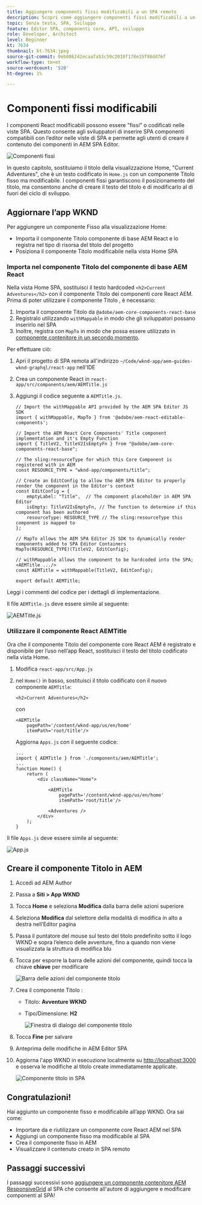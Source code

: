 ```yaml
---
title: Aggiungere componenti fissi modificabili a un SPA remoto
description: Scopri come aggiungere componenti fissi modificabili a un SPA remoto.
topic: Senza testa, SPA, Sviluppo
feature: Editor SPA, componenti core, API, sviluppo
role: Developer, Architect
level: Beginner
kt: 7634
thumbnail: kt-7634.jpeg
source-git-commit: 0eb086242ecaafa53c59c2018f178e15f98dd76f
workflow-type: tm+mt
source-wordcount: '520'
ht-degree: 1%

---
```



# Componenti fissi modificabili

I componenti React modificabili possono essere &quot;fissi&quot; o codificati nelle viste SPA. Questo consente agli sviluppatori di inserire SPA componenti compatibili con l’editor nelle viste di SPA e permette agli utenti di creare il contenuto dei componenti in AEM SPA Editor.

![Componenti fissi](./assets/spa-fixed-component/intro.png)

In questo capitolo, sostituiamo il titolo della visualizzazione Home, &quot;Current Adventures&quot;, che è un testo codificato in `Home.js` con un componente Titolo fisso ma modificabile. I componenti fissi garantiscono il posizionamento del titolo, ma consentono anche di creare il testo del titolo e di modificarlo al di fuori del ciclo di sviluppo.

## Aggiornare l’app WKND

Per aggiungere un componente Fisso alla visualizzazione Home:

+ Importa il componente Titolo componente di base AEM React e lo registra nel tipo di risorsa del titolo del progetto
+ Posiziona il componente Titolo modificabile nella vista Home SPA

### Importa nel componente Titolo del componente di base AEM React

Nella vista Home SPA, sostituisci il testo hardcoded `<h2>Current Adventures</h2>` con il componente Titolo dei componenti core React AEM. Prima di poter utilizzare il componente Titolo , è necessario:

1. Importa il componente Titolo da `@adobe/aem-core-components-react-base`
1. Registralo utilizzando `withMappable` in modo che gli sviluppatori possano inserirlo nel SPA
1. Inoltre, registra con `MapTo` in modo che possa essere utilizzato in [componente contenitore in un secondo momento](./spa-container-component.md).

Per effettuare ciò:

1. Apri il progetto di SPA remota all&#39;indirizzo `~/Code/wknd-app/aem-guides-wknd-graphql/react-app` nell&#39;IDE
1. Crea un componente React in `react-app/src/components/aem/AEMTitle.js`
1. Aggiungi il codice seguente a `AEMTitle.js`.

   ```
   // Import the withMappable API provided by the AEM SPA Editor JS SDK
   import { withMappable, MapTo } from '@adobe/aem-react-editable-components';
   
   // Import the AEM React Core Components' Title component implementation and it's Empty Function 
   import { TitleV2, TitleV2IsEmptyFn } from "@adobe/aem-core-components-react-base";
   
   // The sling:resourceType for which this Core Component is registered with in AEM
   const RESOURCE_TYPE = "wknd-app/components/title";
   
   // Create an EditConfig to allow the AEM SPA Editor to properly render the component in the Editor's context
   const EditConfig = {    
       emptyLabel: "Title",  // The component placeholder in AEM SPA Editor
       isEmpty: TitleV2IsEmptyFn, // The function to determine if this component has been authored
       resourceType: RESOURCE_TYPE // The sling:resourceType this component is mapped to
   };
   
   // MapTo allows the AEM SPA Editor JS SDK to dynamically render components added to SPA Editor Containers
   MapTo(RESOURCE_TYPE)(TitleV2, EditConfig);
   
   // withMappable allows the component to be hardcoded into the SPA; <AEMTitle .../>
   const AEMTitle = withMappable(TitleV2, EditConfig);
   
   export default AEMTitle;
   ```

Leggi i commenti del codice per i dettagli di implementazione.

Il file `AEMTitle.js` deve essere simile al seguente:

![AEMTitle.js](./assets/spa-fixed-component/aem-title-js.png)

### Utilizzare il componente React AEMTitle

Ora che il componente Titolo del componente core React AEM è registrato e disponibile per l’uso nell’app React, sostituisci il testo del titolo codificato nella vista Home.

1. Modifica `react-app/src/App.js`
1. nel `Home()` in basso, sostituisci il titolo codificato con il nuovo componente `AEMTitle`:

   ```
   <h2>Current Adventures</h2>
   ```

   con

   ```
   <AEMTitle
       pagePath='/content/wknd-app/us/en/home' 
       itemPath='root/title'/>
   ```

   Aggiorna `Apps.js` con il seguente codice:

   ```
   ...
   import { AEMTitle } from './components/aem/AEMTitle';
   ...
   function Home() {
       return (
           <div className="Home">
   
               <AEMTitle
                   pagePath='/content/wknd-app/us/en/home' 
                   itemPath='root/title'/>
   
               <Adventures />
           </div>
       );
   }
   ```

Il file `Apps.js` deve essere simile al seguente:

![App.js](./assets/spa-fixed-component/app-js.png)

## Creare il componente Titolo in AEM

1. Accedi ad AEM Author
1. Passa a __Siti > App WKND__
1. Tocca __Home__ e seleziona __Modifica__ dalla barra delle azioni superiore
1. Seleziona __Modifica__ dal selettore della modalità di modifica in alto a destra nell’Editor pagina
1. Passa il puntatore del mouse sul testo del titolo predefinito sotto il logo WKND e sopra l’elenco delle avventure, fino a quando non viene visualizzata la struttura di modifica blu
1. Tocca per esporre la barra delle azioni del componente, quindi tocca la chiave __chiave__ per modificare

   ![Barra delle azioni del componente titolo](./assets/spa-fixed-component/title-action-bar.png)

1. Crea il componente Titolo :
   + Titolo: __Avventure WKND__
   + Tipo/Dimensione: __H2__

      ![Finestra di dialogo del componente titolo](./assets/spa-fixed-component/title-dialog.png)

1. Tocca __Fine__ per salvare
1. Anteprima delle modifiche in AEM Editor SPA
1. Aggiorna l&#39;app WKND in esecuzione localmente su [http://localhost:3000](Http://localhost:3000) e osserva le modifiche al titolo create immediatamente applicate.

   ![Componente titolo in SPA](./assets/spa-fixed-component/title-final.png)

## Congratulazioni!

Hai aggiunto un componente fisso e modificabile all’app WKND. Ora sai come:

+ Importare da e riutilizzare un componente core React AEM nel SPA
+ Aggiungi un componente fisso ma modificabile al SPA
+ Crea il componente fisso in AEM
+ Visualizzare il contenuto creato in SPA remoto

## Passaggi successivi

I passaggi successivi sono [aggiungere un componente contenitore AEM ResponsiveGrid](./spa-container-component.md) al SPA che consente all&#39;autore di aggiungere e modificare componenti al SPA!
